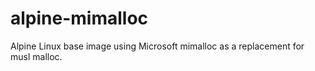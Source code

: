 # alpine-mimalloc
Alpine Linux base image using Microsoft mimalloc as a replacement for musl malloc.
